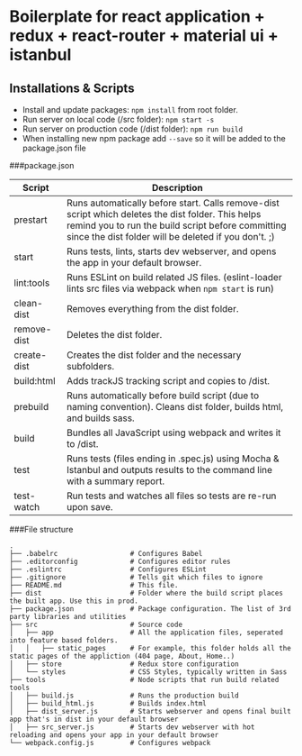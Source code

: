 # Boilerplate for react application + redux + react-router + material ui + istanbul

## Installations & Scripts
* Install and update packages: `npm install` from root folder.
* Run server on local code (/src folder): `npm start -s`
* Run server on production code (/dist folder): `npm run build`
* When installing new npm package add `--save` so it will be added to the package.json file

###package.json

| **Script** | **Description** |
|----------|-------|
| prestart | Runs automatically before start. Calls remove-dist script which deletes the dist folder. This helps remind you to run the build script before committing since the dist folder will be deleted if you don't. ;) |
| start | Runs tests, lints, starts dev webserver, and opens the app in your default browser. |
| lint:tools | Runs ESLint on build related JS files. (eslint-loader lints src files via webpack when `npm start` is run) |
| clean-dist | Removes everything from the dist folder. |
| remove-dist | Deletes the dist folder. |
| create-dist | Creates the dist folder and the necessary subfolders. |
| build:html | Adds trackJS tracking script and copies to /dist. |
| prebuild | Runs automatically before build script (due to naming convention). Cleans dist folder, builds html, and builds sass. |
| build | Bundles all JavaScript using webpack and writes it to /dist. |
| test | Runs tests (files ending in .spec.js) using Mocha & Istanbul and outputs results to the command line with a summary report. |
| test-watch| Run tests and watches all files so tests are re-run upon save.

###File structure
```
.
├── .babelrc                  # Configures Babel
├── .editorconfig             # Configures editor rules
├── .eslintrc                 # Configures ESLint
├── .gitignore                # Tells git which files to ignore
├── README.md                 # This file.
├── dist                      # Folder where the build script places the built app. Use this in prod.
├── package.json              # Package configuration. The list of 3rd party libraries and utilities
├── src                       # Source code
│   ├── app                   # All the application files, seperated into feature based folders.
│   │   ├── static_pages      # For example, this folder holds all the static pages of the appliction (404 page, About, Home..)
│   ├── store                 # Redux store configuration
│   └── styles                # CSS Styles, typically written in Sass
├── tools                     # Node scripts that run build related tools
│   ├── build.js              # Runs the production build
│   ├── build_html.js         # Builds index.html
│   ├── dist_server.js        # Starts webserver and opens final built app that's in dist in your default browser
│   ├── src_server.js         # Starts dev webserver with hot reloading and opens your app in your default browser
└── webpack.config.js         # Configures webpack
```
